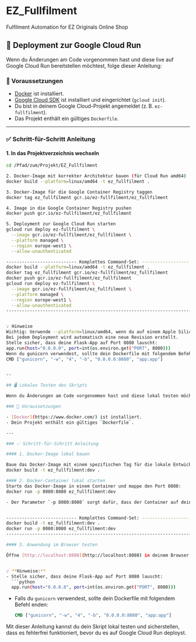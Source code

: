 # EZ_Fullfilment
Fulfilment Automation for EZ Originals Online Shop


## 🚀 Deployment zur Google Cloud Run

Wenn du Änderungen am Code vorgenommen hast und diese live auf Google Cloud Run bereitstellen möchtest, folge dieser Anleitung:

### 🔧 Voraussetzungen

- [Docker](https://www.docker.com/) ist installiert.
- [Google Cloud SDK](https://cloud.google.com/sdk) ist installiert und eingerichtet (`gcloud init`).
- Du bist in deinem Google Cloud-Projekt angemeldet (z. B. `ez-fullfilment`).
- Das Projekt enthält ein gültiges `Dockerfile`.

---

### ✅ Schritt-für-Schritt Anleitung

#### 1. In das Projektverzeichnis wechseln

```bash
cd /Pfad/zum/Projekt/EZ_Fullfilment

2. Docker-Image mit korrekter Architektur bauen (für Cloud Run amd64)
docker build --platform=linux/amd64 -t ez_fullfilment .

3. Docker-Image für die Google Container Registry taggen
docker tag ez_fullfilment gcr.io/ez-fullfilment/ez_fullfilment

4. Image in die Google Container Registry pushen
docker push gcr.io/ez-fullfilment/ez_fullfilment

5. Deployment zur Google Cloud Run starten
gcloud run deploy ez-fullfilment \
  --image gcr.io/ez-fullfilment/ez_fullfilment \
  --platform managed \
  --region europe-west1 \
  --allow-unauthenticated

--------------------------- Komplettes Command-Set: ---------------------------
docker build --platform=linux/amd64 -t ez_fullfilment .
docker tag ez_fullfilment gcr.io/ez-fullfilment/ez_fullfilment
docker push gcr.io/ez-fullfilment/ez_fullfilment
gcloud run deploy ez-fullfilment \
  --image gcr.io/ez-fullfilment/ez_fullfilment \
  --platform managed \
  --region europe-west1 \
  --allow-unauthenticated
-------------------------------------------------------------------------------


💡 Hinweise
Wichtig: Verwende --platform=linux/amd64, wenn du auf einem Apple Silicon (M1/M2) Mac arbeitest.
Bei jedem Deployment wird automatisch eine neue Revision erstellt.
Stelle sicher, dass deine Flask-App auf Port 8080 lauscht:
app.run(host="0.0.0.0", port=int(os.environ.get("PORT", 8080)))
Wenn du gunicorn verwendest, sollte dein Dockerfile mit folgendem Befehl enden:
CMD ["gunicorn", "-w", "4", "-b", "0.0.0.0:8080", "app:app"]


--

## 🖥️ Lokales Testen des Skripts

Wenn du Änderungen am Code vorgenommen hast und diese lokal testen möchtest, bevor du sie auf Google Cloud Run deployst, folge dieser Anleitung:

### 🔧 Voraussetzungen

- [Docker](https://www.docker.com/) ist installiert.
- Dein Projekt enthält ein gültiges `Dockerfile`.

---

### ✅ Schritt-für-Schritt Anleitung

#### 1. Docker-Image lokal bauen

Baue das Docker-Image mit einem spezifischen Tag für die lokale Entwicklung:
docker build -t ez_fullfilment:dev .

#### 2. Docker-Container lokal starten
Starte das Docker-Image in einem Container und mappe den Port 8080:
docker run -p 8080:8080 ez_fullfilment:dev

- Der Parameter `-p 8080:8080` sorgt dafür, dass der Container auf deinem lokalen Port 8080 erreichbar ist.


--------------------------- Komplettes Command-Set: ---------------------------
docker build -t ez_fullfilment:dev .
docker run -p 8080:8080 ez_fullfilment:dev
-------------------------------------------------------------------------------

#### 3. Anwendung im Browser testen

Öffne [http://localhost:8080](http://localhost:8080) in deinem Browser, um die Anwendung zu testen.


💡 **Hinweise:**
- Stelle sicher, dass deine Flask-App auf Port 8080 lauscht:
  ```python
  app.run(host="0.0.0.0", port=int(os.environ.get("PORT", 8080)))
  ```
- Falls du `gunicorn` verwendest, sollte dein Dockerfile mit folgendem Befehl enden:
  ```dockerfile
  CMD ["gunicorn", "-w", "4", "-b", "0.0.0.0:8080", "app:app"]
  ```

Mit dieser Anleitung kannst du dein Skript lokal testen und sicherstellen, dass es fehlerfrei funktioniert, bevor du es auf Google Cloud Run deployst.